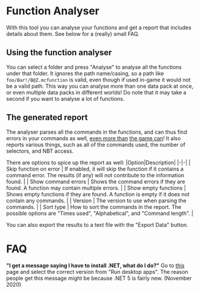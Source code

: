 # Function Analyser
With this tool you can analyse your functions and get a report that includes details about them. See below for a (really) small FAQ.

## Using the function analyser
You can select a folder and press "Analyse" to analyse all the functions under that folder. It ignores the path name/casing, so a path like `foo/Bar!/B@Z.mcfunction` is valid, even though if used in-game it would not be a valid path. This way you can analyse more than one data pack at once, or even multiple data packs in different worlds! Do note that it may take a second if you want to analyse a lot of functions.

## The generated report
The analyser parses all the commands in the functions, and can thus find errors in your commands as well, [even more than](https://bugs.mojang.com/browse/MC-165773) [the game can](https://bugs.mojang.com/browse/MC-198113)! It also reports various things, such as all of the commands used, the number of selectors, and NBT access.

There are options to spice up the report as well:
|Option|Description|
|-|-|
| Skip function on error | If enabled, it will skip the function if it contains a command error. The results (if any) will not contribute to the information found. |
| Show command errors | Shows the command errors if they are found. A function may contain multiple errors. |
| Show empty functions | Shows empty functions if they are found. A function is empty if it does not contain any commands. |
| Version | The version to use when parsing the commands. |
| Sort type | How to sort the commands in the report. The possible options are "Times used", "Alphabetical", and "Command length". |

You can also export the results to a text file with the "Export Data" button.


# FAQ
**"I get a message saying I have to install .NET, what do I do?"**
Go to [this](https://dotnet.microsoft.com/download/dotnet-core/5.0/runtime/?utm_source=getdotnetcore&utm_medium=referral) page and select the correct version from "Run desktop apps".
The reason people get this message might be because .NET 5 is fairly new. (November 2020)
